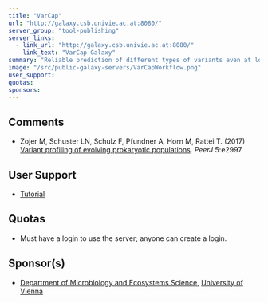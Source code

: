 ```yaml
---
title: "VarCap"
url: "http://galaxy.csb.univie.ac.at:8080/"
server_group: "tool-publishing"
server_links: 
  - link_url: "http://galaxy.csb.univie.ac.at:8080/"
    link_text: "VarCap Galaxy"
summary: "Reliable prediction of different types of variants even at low frequencies. "
image: "/src/public-galaxy-servers/VarCapWorkflow.png"
user_support: 
quotas: 
sponsors: 
---
```


## Comments

* Zojer M, Schuster LN, Schulz F, Pfundner A, Horn M, Rattei T. (2017) [Variant profiling of evolving prokaryotic populations](https://doi.org/10.7717/peerj.2997). *PeerJ* 5:e2997

## User Support

* [Tutorial](http://galaxy.csb.univie.ac.at:8080/static/welcome.html)

## Quotas

* Must have a login to use the server; anyone can create a login.

## Sponsor(s)

* [Department of Microbiology and Ecosystems Science](http://dmes.univie.ac.at/), [University of Vienna](http://univie.ac.at/)
